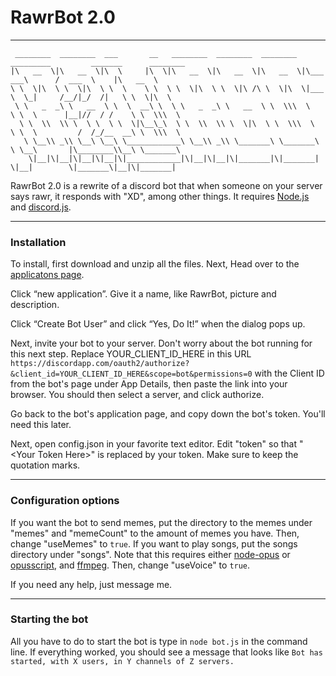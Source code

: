 # RawrBot 2.0
---
```
 ________  ________  ___       __   ________  ________  ________  _________         _______      ________     
|\   __  \|\   __  \|\  \     |\  \|\   __  \|\   __  \|\   __  \|\___   ___\      /  ___  \    |\   __  \    
\ \  \|\  \ \  \|\  \ \  \    \ \  \ \  \|\  \ \  \|\ /\ \  \|\  \|___ \  \_|     /__/|_/  /|   \ \  \|\  \   
 \ \   _  _\ \   __  \ \  \  __\ \  \ \   _  _\ \   __  \ \  \\\  \   \ \  \      |__|//  / /    \ \  \\\  \  
  \ \  \\  \\ \  \ \  \ \  \|\__\_\  \ \  \\  \\ \  \|\  \ \  \\\  \   \ \  \         /  /_/__  __\ \  \\\  \ 
   \ \__\\ _\\ \__\ \__\ \____________\ \__\\ _\\ \_______\ \_______\   \ \__\       |\________\\__\ \_______\
    \|__|\|__|\|__|\|__|\|____________|\|__|\|__|\|_______|\|_______|    \|__|        \|_______\|__|\|_______|
```                                                                          
                                                                  
RawrBot 2.0 is a rewrite of a discord bot that when someone on your server says rawr, it responds with "XD", among other things. It requires [Node.js](https://nodejs.org/en/download/ "Node.js Download") and [discord.js](https://github.com/discordjs/discord.js "discord.js").
***
### Installation
To install, first download and unzip all the files. Next, Head over to the [applicatons page](https://discordapp.com/developers/applications/me).

Click “new application”. Give it a name, like RawrBot, picture and description.

Click “Create Bot User” and click “Yes, Do It!” when the dialog pops up.

Next, invite your bot to your server. Don't worry about the bot running for this next step. Replace YOUR_CLIENT_ID_HERE in this URL ```https://discordapp.com/oauth2/authorize?&client_id=YOUR_CLIENT_ID_HERE&scope=bot&permissions=0``` with the Client ID from the bot's page under App Details, then paste the link into your browser. You should then select a server, and click authorize.

Go back to the bot's application page, and copy down the bot's token. You'll need this later.

Next, open config.json in your favorite text editor.
Edit "token" so that "\<Your Token Here\>" is replaced by your token. Make sure to keep the quotation marks.

***
### Configuration options

If you want the bot to send memes, put the directory to the memes under "memes" and "memeCount" to the amount of memes you have. Then, change "useMemes" to ```true```. If you want to play songs, put the songs directory under "songs". Note that this requires either [node-opus](https://www.npmjs.com/package/node-opus) or [opusscript](https://www.npmjs.com/package/opusscript), and [ffmpeg](https://www.npmjs.com/package/ffmpeg). Then, change "useVoice" to ```true```.

If you need any help, just message me.
***
### Starting the bot
All you have to do to start the bot is type in `node bot.js` in the command line. If everything worked, you should see a message that looks like ```Bot has started, with X users, in Y channels of Z servers.```
